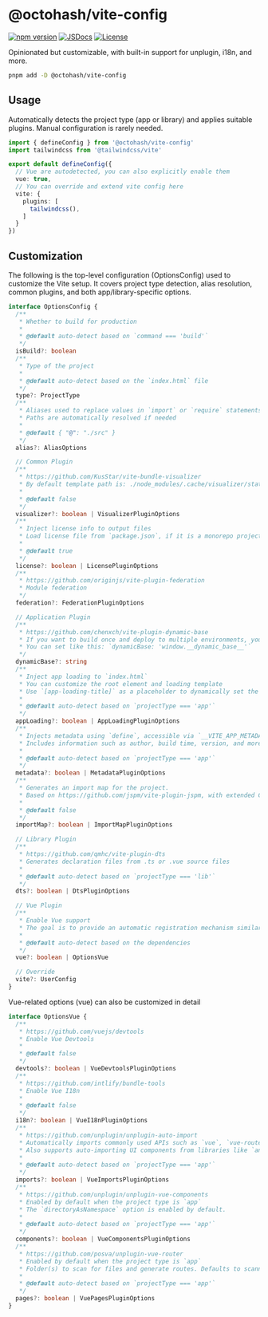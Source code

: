 # @octohash/vite-config

[![npm version][npm-version-src]][npm-version-href]
[![JSDocs][jsdocs-src]][jsdocs-href]
[![License][license-src]][license-href]

Opinionated but customizable, with built-in support for unplugin, i18n, and more.

```bash
pnpm add -D @octohash/vite-config
```

## Usage

Automatically detects the project type (app or library) and applies suitable plugins. Manual configuration is rarely needed.

```ts
import { defineConfig } from '@octohash/vite-config'
import tailwindcss from '@tailwindcss/vite'

export default defineConfig({
  // Vue are autodetected, you can also explicitly enable them
  vue: true,
  // You can override and extend vite config here
  vite: {
    plugins: [
      tailwindcss(),
    ]
  }
})
```

## Customization

The following is the top-level configuration (OptionsConfig) used to customize the Vite setup. It covers project type detection, alias resolution, common plugins, and both app/library-specific options.

```ts
interface OptionsConfig {
  /**
   * Whether to build for production
   *
   * @default auto-detect based on `command === 'build'`
   */
  isBuild?: boolean
  /**
   * Type of the project
   *
   * @default auto-detect based on the `index.html` file
   */
  type?: ProjectType
  /**
   * Aliases used to replace values in `import` or `require` statements
   * Paths are automatically resolved if needed
   *
   * @default { "@": "./src" }
   */
  alias?: AliasOptions

  // Common Plugin
  /**
   * https://github.com/KusStar/vite-bundle-visualizer
   * By default template path is: ./node_modules/.cache/visualizer/stats.html
   *
   * @default false
   */
  visualizer?: boolean | VisualizerPluginOptions
  /**
   * Inject license info to output files
   * Load license file from `package.json`, if it is a monorepo project, the root `package.json` will also be merged
   *
   * @default true
   */
  license?: boolean | LicensePluginOptions
  /**
   * https://github.com/originjs/vite-plugin-federation
   * Module federation
   */
  federation?: FederationPluginOptions

  // Application Plugin
  /**
   * https://github.com/chenxch/vite-plugin-dynamic-base
   * If you want to build once and deploy to multiple environments, you can enable this plugin to set publicPath at runtime
   * You can set like this: `dynamicBase: 'window.__dynamic_base__'`
   */
  dynamicBase?: string
  /**
   * Inject app loading to `index.html`
   * You can customize the root element and loading template
   * Use `[app-loading-title]` as a placeholder to dynamically set the document title during loading`
   *
   * @default auto-detect based on `projectType === 'app'`
   */
  appLoading?: boolean | AppLoadingPluginOptions
  /**
   * Injects metadata using `define`, accessible via `__VITE_APP_METADATA__`.
   * Includes information such as author, build time, version, and more.
   *
   * @default auto-detect based on `projectType === 'app'`
   */
  metadata?: boolean | MetadataPluginOptions
  /**
   * Generates an import map for the project.
   * Based on https://github.com/jspm/vite-plugin-jspm, with extended CDN provider support and options for include/exclude.
   *
   * @default false
   */
  importMap?: boolean | ImportMapPluginOptions

  // Library Plugin
  /**
   * https://github.com/qmhc/vite-plugin-dts
   * Generates declaration files from .ts or .vue source files
   *
   * @default auto-detect based on `projectType === 'lib'`
   */
  dts?: boolean | DtsPluginOptions

  // Vue Plugin
  /**
   * Enable Vue support
   * The goal is to provide an automatic registration mechanism similar to Nuxt in app development.
   *
   * @default auto-detect based on the dependencies
   */
  vue?: boolean | OptionsVue

  // Override
  vite?: UserConfig
}
```

Vue-related options (vue) can also be customized in detail

```ts
interface OptionsVue {
  /**
   * https://github.com/vuejs/devtools
   * Enable Vue Devtools
   *
   * @default false
   */
  devtools?: boolean | VueDevtoolsPluginOptions
  /**
   * https://github.com/intlify/bundle-tools
   * Enable Vue I18n
   *
   * @default false
   */
  i18n?: boolean | VueI18nPluginOptions
  /**
   * https://github.com/unplugin/unplugin-auto-import
   * Automatically imports commonly used APIs such as `vue`, `vue-router`, `pinia`, `@vueuse/core`, etc
   * Also supports auto-importing UI components from libraries like `ant-design-vue`, `element-plus`, etc
   *
   * @default auto-detect based on `projectType === 'app'`
   */
  imports?: boolean | VueImportsPluginOptions
  /**
   * https://github.com/unplugin/unplugin-vue-components
   * Enabled by default when the project type is `app`
   * The `directoryAsNamespace` option is enabled by default.
   *
   * @default auto-detect based on `projectType === 'app'`
   */
  components?: boolean | VueComponentsPluginOptions
  /**
   * https://github.com/posva/unplugin-vue-router
   * Enabled by default when the project type is `app`
   * Folder(s) to scan for files and generate routes. Defaults to scanning the pages directory.
   *
   * @default auto-detect based on `projectType === 'app'`
   */
  pages?: boolean | VuePagesPluginOptions
}
```

<!-- Badges -->

[npm-version-src]: https://img.shields.io/npm/v/@octohash/vite-config?style=flat&colorA=080f12&colorB=1fa669
[npm-version-href]: https://npmjs.com/package/@octohash/vite-config
[npm-downloads-src]: https://img.shields.io/npm/dm/@octohash/vite-config?style=flat&colorA=080f12&colorB=1fa669
[npm-downloads-href]: https://npmjs.com/package/@octohash/vite-config
[bundle-src]: https://img.shields.io/bundlephobia/minzip/@octohash/vite-config?style=flat&colorA=080f12&colorB=1fa669&label=minzip
[bundle-href]: https://bundlephobia.com/result?p=@octohash/vite-config
[license-src]: https://img.shields.io/badge/license-MIT-blue.svg?style=flat&colorA=080f12&colorB=1fa669
[license-href]: https://github.com/jinghaihan/@octohash/vite-config/LICENSE
[jsdocs-src]: https://img.shields.io/badge/jsdocs-reference-080f12?style=flat&colorA=080f12&colorB=1fa669
[jsdocs-href]: https://www.jsdocs.io/package/@octohash/vite-config
